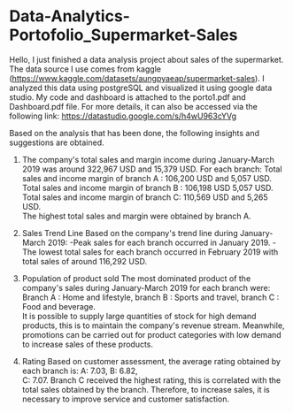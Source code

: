 # Data-Analytics-Portofolio_Supermarket-Sales
Hello, I just finished a data analysis project about sales of the supermarket. The data source I use comes from kaggle (https://www.kaggle.com/datasets/aungpyaeap/supermarket-sales). I analyzed this data using postgreSQL and visualized it using google data studio. My code and dashboard is attached to the porto1.pdf and Dashboard.pdf file. For more details, it can also be accessed via the following link: https://datastudio.google.com/s/h4wU963cYVg 

Based on the analysis that has been done, the following insights and suggestions are obtained.

1. The company's total sales and margin income during January-March 2019 was around 322,967 USD and 15,379 USD. For each branch: 
Total sales and income margin of branch A : 106,200 USD and 5,057 USD. 
Total sales and income margin of branch B : 106,198 USD 5,057 USD. 
Total sales and income margin of branch C: 110,569 USD and 5,265 USD.  
The highest total sales and margin were obtained by branch A. 

2. Sales Trend Line Based on the company's trend line during January-March 2019: 
-Peak sales for each branch occurred in January 2019. 
-The lowest total sales for each branch occurred in February 2019 with total sales of around 116,292 USD.   

3. Population of product sold The most dominated product of the company's sales during January-March 2019 for each branch were: 
Branch A : Home and lifestyle, 
branch B : Sports and travel, 
branch C : Food and beverage.  
It is possible to supply large quantities of stock for high demand products, this is to maintain the company's revenue stream. Meanwhile, promotions can be carried out for product categories with low demand to increase sales of these products.

4. Rating Based on customer assessment, the average rating obtained by each branch is: 
A: 7.03, 
B: 6.82,  
C: 7.07.
Branch C received the highest rating, this is correlated with the total sales obtained by the branch. Therefore, to increase sales, it is necessary to improve service and customer satisfaction.
